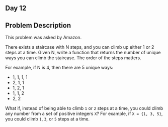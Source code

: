 ## Day 12
  
Problem Description
---
  
This problem was asked by Amazon.
  
There exists a staircase with N steps, and you can climb up either 1 or 2 steps at a time. Given N, write a function that returns the number of unique ways you can climb the staircase. The order of the steps matters.
  
For example, if N is 4, then there are 5 unique ways:
  
- 1, 1, 1, 1
- 2, 1, 1
- 1, 2, 1
- 1, 1, 2
- 2, 2
  
What if, instead of being able to climb `1` or `2` steps at a time, you could climb any number from a set of positive integers `X`? For example, if `X = {1, 3, 5}`, you could climb `1`, `3`, or `5` steps at a time.